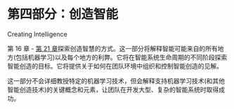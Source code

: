 # 第四部分：创造智能

Creating Intelligence

第 16 章 - [第 21 章](https://doi.org/10.1007/978-1-4842-3366-5_21)探索创造智慧的方式。这一部分将解释智能可能来自的所有地方(包括机器学习)以及每个地方的利弊。它将在智能系统生命周期的不同阶段探索智能创造的目标。它将提供关于如何在团队环境中组织和控制智能创造的见解。

这一部分不会详细教授特定的机器学习技术，但会解释支持机器学习技术(和其他智能创造技术)的关键概念和元素，让团队在开发大型、复杂的智能系统时取得成功。